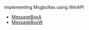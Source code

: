 Implementing MsgboXes using WinAPI 

* [MessageBoxA](./MessageBoxA/src/main.rs)
* [MessageBoxW](./MessageBoxW/main.rs)